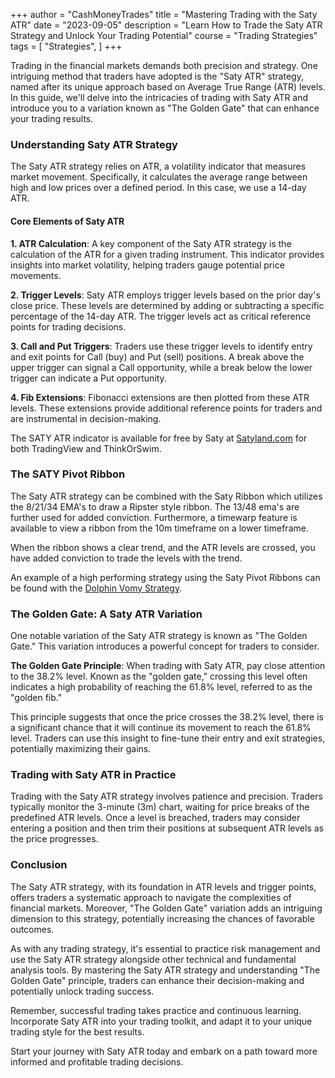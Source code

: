 +++
author = "CashMoneyTrades"
title = "Mastering Trading with the Saty ATR"
date = "2023-09-05"
description = "Learn How to Trade the Saty ATR Strategy and Unlock Your Trading Potential"
course = "Trading Strategies"
tags = [
    "Strategies",
]
+++

Trading in the financial markets demands both precision and strategy. One intriguing method that traders have adopted is the "Saty ATR" strategy, named after its unique approach based on Average True Range (ATR) levels. In this guide, we'll delve into the intricacies of trading with Saty ATR and introduce you to a variation known as "The Golden Gate" that can enhance your trading results.

### Understanding Saty ATR Strategy

The Saty ATR strategy relies on ATR, a volatility indicator that measures market movement. Specifically, it calculates the average range between high and low prices over a defined period. In this case, we use a 14-day ATR.

#### Core Elements of Saty ATR

**1. ATR Calculation**: A key component of the Saty ATR strategy is the calculation of the ATR for a given trading instrument. This indicator provides insights into market volatility, helping traders gauge potential price movements.

**2. Trigger Levels**: Saty ATR employs trigger levels based on the prior day's close price. These levels are determined by adding or subtracting a specific percentage of the 14-day ATR. The trigger levels act as critical reference points for trading decisions.

**3. Call and Put Triggers**: Traders use these trigger levels to identify entry and exit points for Call (buy) and Put (sell) positions. A break above the upper trigger can signal a Call opportunity, while a break below the lower trigger can indicate a Put opportunity.

**4. Fib Extensions**: Fibonacci extensions are then plotted from these ATR levels. These extensions provide additional reference points for traders and are instrumental in decision-making.

The SATY ATR indicator is available for free by Saty at [Satyland.com](https://www.satyland.com) for both TradingView and ThinkOrSwim.

### The SATY Pivot Ribbon

The Saty ATR strategy can be combined with the Saty Ribbon which utilizes the 8/21/34 EMA's to draw a Ripster style ribbon.  The 13/48 ema's are further used for added conviction.  Furthermore, a timewarp feature is available to view a ribbon from the 10m timeframe on a lower timeframe.

When the ribbon shows a clear trend, and the ATR levels are crossed, you have added conviction to trade the levels with the trend.

An example of a high performing strategy using the Saty Pivot Ribbons can be found with the [Dolphin Vomy Strategy](/education/strategy-vomy).

### The Golden Gate: A Saty ATR Variation

One notable variation of the Saty ATR strategy is known as "The Golden Gate." This variation introduces a powerful concept for traders to consider.

**The Golden Gate Principle**: When trading with Saty ATR, pay close attention to the 38.2% level. Known as the "golden gate," crossing this level often indicates a high probability of reaching the 61.8% level, referred to as the "golden fib."

This principle suggests that once the price crosses the 38.2% level, there is a significant chance that it will continue its movement to reach the 61.8% level. Traders can use this insight to fine-tune their entry and exit strategies, potentially maximizing their gains.

### Trading with Saty ATR in Practice

Trading with the Saty ATR strategy involves patience and precision. Traders typically monitor the 3-minute (3m) chart, waiting for price breaks of the predefined ATR levels. Once a level is breached, traders may consider entering a position and then trim their positions at subsequent ATR levels as the price progresses.

### Conclusion

The Saty ATR strategy, with its foundation in ATR levels and trigger points, offers traders a systematic approach to navigate the complexities of financial markets. Moreover, "The Golden Gate" variation adds an intriguing dimension to this strategy, potentially increasing the chances of favorable outcomes.

As with any trading strategy, it's essential to practice risk management and use the Saty ATR strategy alongside other technical and fundamental analysis tools. By mastering the Saty ATR strategy and understanding "The Golden Gate" principle, traders can enhance their decision-making and potentially unlock trading success.

Remember, successful trading takes practice and continuous learning. Incorporate Saty ATR into your trading toolkit, and adapt it to your unique trading style for the best results.

Start your journey with Saty ATR today and embark on a path toward more informed and profitable trading decisions.
